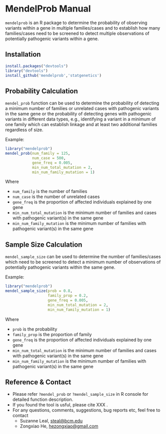 # MendelProb Manual

`mendelprob` is an R package to determine the probability of observing variants within a gene in multiple families/cases and to establish how many families/cases need to be screened to detect multiple observations of potentially pathogenic variants within a gene. 

## Installation

```R
install.packages("devtools")
library("devtools")
install_github('mendelprob','statgenetics')
```

## Probability Calculation

`mendel_prob` function can be used to determine the probability of detecting a minimum number of families or unrelated cases with pathogenic variants in the same gene or the probability of detecting genes with pathogenic variants in different data types, e.g., identifying a variant in a minimum of one family which can establish linkage and at least two additional families regardless of size.

Example:

```R
library("mendelprob")
mendel_prob(num_family = 125, 
            num_case = 500, 
            gene_freq = 0.005,
            min_num_total_mutation = 2, 
            min_num_family_mutation = 1)
```

Where

+ `num_family` is the number of families
+ `num_case` is the number of unrelated cases
+ `gene_freq` is the proportion of affected individuals explained by one gene
+ `min_num_total_mutation` is the minimum number of families and cases with pathogenic variant(s) in the same gene 
+ `min_num_family_mutation` is the minimum number of families with pathogenic variant(s) in the same gene 

## Sample Size Calculation

`mendel_sample_size` can be used to determine the number of families/cases which need to be screened to detect a minimum number of observations of potentially pathogenic variants within the same gene. 

Example:

```R
library("mendelprob")
mendel_sample_size(prob = 0.8, 
                   family_prop = 0.2,
                   gene_freq = 0.005,
                   min_num_total_mutation = 2, 
                   min_num_family_mutation = 1)
```

Where

- `prob` is the probability
- `family_prop` is the proportion of family
- `gene_freq` is the proportion of affected individuals explained by one gene
- `min_num_total_mutation` is the minimum number of families and cases with pathogenic variant(s) in the same gene 
- `min_num_family_mutation` is the minimum number of families with pathogenic variant(s) in the same gene 

## Reference & Contact

+ Please refer `?mendel_prob` or `?mendel_sample_size` in R console for detailed function description. 
+ If you found the tool is usful, please cite XXX . 
+ For any questions, comments, suggestions, bug reports etc, feel free to contact
  + Suzanne Leal, steal@bcm.edu
  + Zongxiao He, hezongxiao@gmail.com





